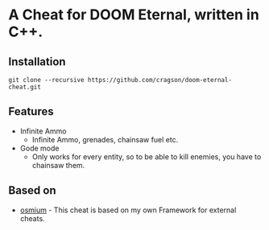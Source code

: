 # A Cheat for DOOM Eternal, written in C++.

## Installation
```
git clone --recursive https://github.com/cragson/doom-eternal-cheat.git
```

## Features

- Infinite Ammo
  - Infinite Ammo, grenades, chainsaw fuel etc.
- Gode mode
  - Only works for every entity, so to be able to kill enemies, you have to chainsaw them.


## Based on

- [osmium](https://github.com/cragson/osmium) - This cheat is based on my own Framework for external cheats.
